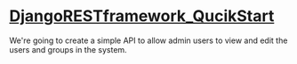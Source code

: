 # [DjangoRESTframework_QucikStart](http://www.django-rest-framework.org/tutorial/quickstart/)
We're going to create a simple API to allow admin users to view and edit the users and groups in the system.
